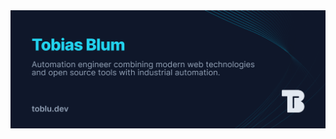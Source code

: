 <img src="seo-card-github.png" alt="Header image with description about my person and the link to my portfolio website" />

